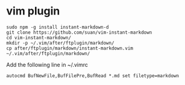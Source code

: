 # vim plugin
```
sudo npm -g install instant-markdown-d
git clone https://github.com/suan/vim-instant-markdown
cd vim-instant-markdown/
mkdir -p ~/.vim/after/ftplugin/markdown/
cp after/ftplugin/markdown/instant-markdown.vim ~/.vim/after/ftplugin/markdown/
```
Add the following line in ~/.vimrc
```
autocmd BufNewFile,BufFilePre,BufRead *.md set filetype=markdown
```

